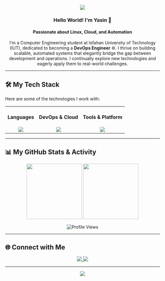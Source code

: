 <p align="center">
  <img src="https://capsule-render.vercel.app/api?type=rounded&color=gradient&height=250&section=header&text=Yasin%20Saberi&fontSize=70&animation=fadeIn&fontAlignY=38&desc=Computer%20Engineering%20Student%20at%20IUT&descAlignY=55&descAlign=50"/>
</p>

<div align="center">

### Hello World! I'm Yasin 👋

#### Passionate about **Linux**, **Cloud**, and **Automation**

I'm a Computer Engineering student at Isfahan University of Technology (IUT), dedicated to becoming a **DevOps Engineer** ⚙️. I thrive on building scalable, automated systems that elegantly bridge the gap between development and operations. I continually explore new technologies and eagerly apply them to real-world challenges.

</div>

---

## 🛠️ My Tech Stack

Here are some of the technologies I work with:

<table width="100%">
  <tr>
    <td align="center">
      <h4>Languages</h4>
      <img src="https://skillicons.dev/icons?i=python,cpp,bash" /><br/>
    </td>
    <td align="center">
      <h4>DevOps & Cloud</h4>
      <img src="https://skillicons.dev/icons?i=linux,docker,kubernetes" /><br/>
    </td>
    <td align="center">
      <h4>Tools & Platform</h4>
      <img src="https://skillicons.dev/icons?i=git,github,vim" /><br/>
    </td>
  </tr>
</table>

---

## 📊 My GitHub Stats & Activity

<p align="center">
  <img src="https://github-readme-stats.vercel.app/api?username=YasinSaberi&show_icons=true&theme=tokyonight&layout=compact" height="180"/>
  <img src="https://github-readme-stats.vercel.app/api/top-langs/?username=YasinSaberi&layout=compact&theme=tokyonight" height="180"/>
</p>

<p align="center">
  <img src="https://komarev.com/ghpvc/?username=YasinSaberi&style=flat-square&color=blueviolet" alt="Profile Views"/>
</p>

---

## 🌐 Connect with Me

<p align="center">
  <a href="https://www.linkedin.com/in/yasin-saberi-1016a730a" target="_blank">
    <img src="https://img.shields.io/badge/LinkedIn-0A66C2?style=for-the-badge&logo=linkedin&logoColor=white"/>
  </a>
  <a href="https://t.me/Yas_Saberi" target="_blank">
    <img src="https://img.shields.io/badge/Telegram-26A5E4?style=for-the-badge&logo=telegram&logoColor=white"/>
  </a>
</p>

---

<p align="center">
  <img src="https://capsule-render.vercel.app/api?type=waving&color=gradient&height=120&section=footer"/>
</p>
